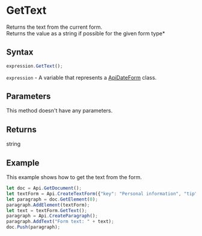 # GetText

Returns the text from the current form.\
Returns the value as a string if possible for the given form type*

## Syntax

```javascript
expression.GetText();
```

`expression` - A variable that represents a [ApiDateForm](../ApiDateForm.md) class.

## Parameters

This method doesn't have any parameters.

## Returns

string

## Example

This example shows how to get the text from the form.

```javascript editor-
let doc = Api.GetDocument();
let textForm = Api.CreateTextForm({"key": "Personal information", "tip": "Enter your first name", "required": true, "placeholder": "First name", "comb": true, "maxCharacters": 10, "cellWidth": 3, "multiLine": false, "autoFit": false});
let paragraph = doc.GetElement(0);
paragraph.AddElement(textForm);
let text = textForm.GetText();
paragraph = Api.CreateParagraph();
paragraph.AddText("Form text: " + text);
doc.Push(paragraph);
```
